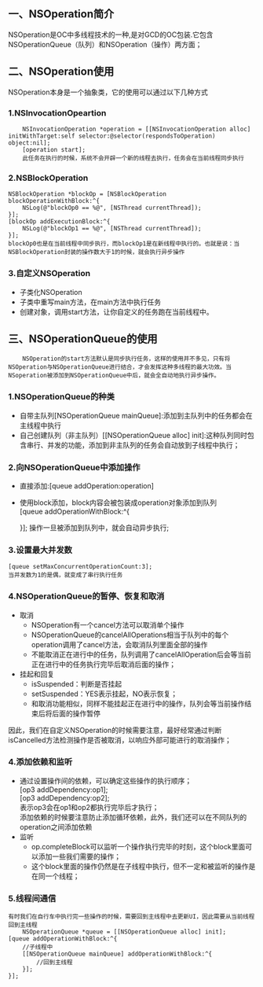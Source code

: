 ## 一、NSOperation简介  
NSOperation是OC中多线程技术的一种,是对GCD的OC包装.它包含NSOperationQueue（队列）和NSOperation（操作）两方面；
## 二、NSOperation使用 
NSOperation本身是一个抽象类，它的使用可以通过以下几种方式   
### 1.NSInvocationOpeartion
        NSInvocationOperation *operation = [[NSInvocationOperation alloc] initWithTarget:self selector:@selector(respondsToOperation) object:nil];
        [operation start];  
        此任务在执行的时候，系统不会开辟一个新的线程去执行，任务会在当前线程同步执行
### 2.NSBlockOperation
    NSBlockOperation *blockOp = [NSBlockOperation blockOperationWithBlock:^{
        NSLog(@"blockOp0 == %@", [NSThread currentThread]);
    }];
    [blockOp addExecutionBlock:^{
        NSLog(@"blockOp1 == %@", [NSThread currentThread]);
    }];
    blockOp0也是在当前线程中同步执行，而blockOp1是在新线程中执行的。也就是说：当NSBlockOperation封装的操作数大于1的时候，就会执行异步操作
### 3.自定义NSOperation
* 子类化NSOperation
* 子类中重写main方法，在main方法中执行任务
* 创建对象，调用start方法，让你自定义的任务跑在当前线程中。  

## 三、NSOperationQueue的使用
        NSOperation的start方法默认是同步执行任务，这样的使用并不多见，只有将NSOperation与NSOperationQueue进行结合，才会发挥这种多线程的最大功效。当NSoperation被添加到NSOperationQueue中后，就会全自动地执行异步操作。
### 1.NSOperationQueue的种类
* 自带主队列[NSOperationQueue mainQueue]:添加到主队列中的任务都会在主线程中执行
* 自己创建队列（非主队列）[[NSOperationQueue alloc] init]:这种队列同时包含串行、并发的功能，添加到非主队列的任务会自动放到子线程中执行；

### 2.向NSOperationQueue中添加操作
* 直接添加:[queue addOperation:operation]
* 使用block添加，block内容会被包装成operation对象添加到队列  
    [queue addOperationWithBlock:^{
        
    }]; 操作一旦被添加到队列中，就会自动异步执行;

### 3.设置最大并发数
    [queue setMaxConcurrentOperationCount:3];
    当并发数为1的是偶，就变成了串行执行任务
### 4.NSOperationQueue的暂停、恢复和取消
* 取消  
    *  NSOperation有一个cancel方法可以取消单个操作
    *  NSOperationQueue的cancelAllOperations相当于队列中的每个operation调用了cancel方法，会取消队列里面全部的操作
    *  不能取消正在进行中的任务，队列调用了cancelAllOperation后会等当前正在进行中的任务执行完毕后取消后面的操作；
* 挂起和回复
    *  isSuspended：判断是否挂起
    *  setSuspended：YES表示挂起，NO表示恢复；
    *  和取消功能相似，同样不能挂起正在进行中的操作，队列会等当前操作结束后将后面的操作暂停  

因此，我们在自定义NSOperation的时候需要注意，最好经常通过判断isCancelled方法检测操作是否被取消，以响应外部可能进行的取消操作；

### 4.添加依赖和监听
* 通过设置操作间的依赖，可以确定这些操作的执行顺序；  
    [op3 addDependency:op1];  
    [op3 addDependency:op2];  
    表示op3会在op1和op2都执行完毕后才执行；  
    添加依赖的时候要注意防止添加循环依赖，此外，我们还可以在不同队列的operation之间添加依赖
* 监听
    *  op.completeBlock可以监听一个操作执行完毕的时刻，这个block里面可以添加一些我们需要的操作；
    *  这个block里面的操作仍然是在子线程中执行，但不一定和被监听的操作是在同一个线程；

### 5.线程间通信
    有时我们在自行车中执行完一些操作的时候，需要回到主线程中去更新UI，因此需要从当前线程回到主线程  
        NSOperationQueue *queue = [[NSOperationQueue alloc] init];
    [queue addOperationWithBlock:^{
        //子线程中
        [[NSOperationQueue mainQueue] addOperationWithBlock:^{
            //回到主线程
        }];
    }];
